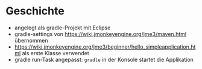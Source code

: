 # Geschichte

* angelegt als gradle-Projekt mit Eclipse
* gradle-settings von https://wiki.jmonkeyengine.org/jme3/maven.html übernommen
* https://wiki.jmonkeyengine.org/jme3/beginner/hello_simpleapplication.html 
  als erste Klasse verwendet
* gradle run-Task angepasst: `gradle` in der Konsole startet die Applikation